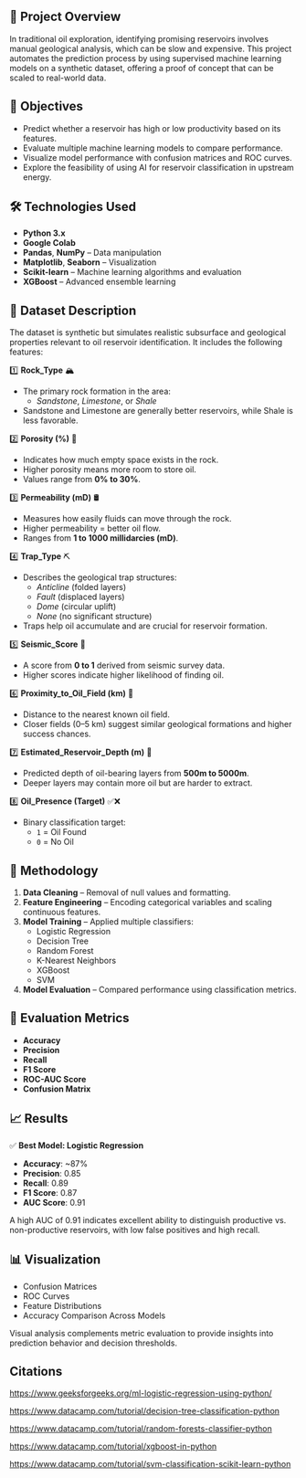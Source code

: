 ## 📌 Project Overview

In traditional oil exploration, identifying promising reservoirs involves manual geological analysis, which can be slow and expensive. This project automates the prediction process by using supervised machine learning models on a synthetic dataset, offering a proof of concept that can be scaled to real-world data.

## 🎯 Objectives

- Predict whether a reservoir has high or low productivity based on its features.
- Evaluate multiple machine learning models to compare performance.
- Visualize model performance with confusion matrices and ROC curves.
- Explore the feasibility of using AI for reservoir classification in upstream energy.

## 🛠️ Technologies Used

- **Python 3.x**
- **Google Colab**
- **Pandas**, **NumPy** – Data manipulation
- **Matplotlib**, **Seaborn** – Visualization
- **Scikit-learn** – Machine learning algorithms and evaluation
- **XGBoost** – Advanced ensemble learning

## 🧾 Dataset Description

The dataset is synthetic but simulates realistic subsurface and geological properties relevant to oil reservoir identification. It includes the following features:

1️⃣ **Rock_Type** 🏔️  
   - The primary rock formation in the area:  
     - *Sandstone*, *Limestone*, or *Shale*  
   - Sandstone and Limestone are generally better reservoirs, while Shale is less favorable.

2️⃣ **Porosity (%)** 🌊  
   - Indicates how much empty space exists in the rock.  
   - Higher porosity means more room to store oil.  
   - Values range from **0% to 30%**.

3️⃣ **Permeability (mD)** 🛢️  
   - Measures how easily fluids can move through the rock.  
   - Higher permeability = better oil flow.  
   - Ranges from **1 to 1000 millidarcies (mD)**.

4️⃣ **Trap_Type** ⛏️  
   - Describes the geological trap structures:
     - *Anticline* (folded layers)  
     - *Fault* (displaced layers)  
     - *Dome* (circular uplift)  
     - *None* (no significant structure)  
   - Traps help oil accumulate and are crucial for reservoir formation.

5️⃣ **Seismic_Score** 🎵  
   - A score from **0 to 1** derived from seismic survey data.  
   - Higher scores indicate higher likelihood of finding oil.

6️⃣ **Proximity_to_Oil_Field (km)** 📍  
   - Distance to the nearest known oil field.  
   - Closer fields (0–5 km) suggest similar geological formations and higher success chances.

7️⃣ **Estimated_Reservoir_Depth (m)** 🔎  
   - Predicted depth of oil-bearing layers from **500m to 5000m**.  
   - Deeper layers may contain more oil but are harder to extract.

8️⃣ **Oil_Presence (Target)** ✅❌  
   - Binary classification target:
     - `1` = Oil Found  
     - `0` = No Oil

## 🧠 Methodology

1. **Data Cleaning** – Removal of null values and formatting.
2. **Feature Engineering** – Encoding categorical variables and scaling continuous features.
3. **Model Training** – Applied multiple classifiers:
   - Logistic Regression
   - Decision Tree
   - Random Forest
   - K-Nearest Neighbors
   - XGBoost
   - SVM
4. **Model Evaluation** – Compared performance using classification metrics.

## 📏 Evaluation Metrics

- **Accuracy**
- **Precision**
- **Recall**
- **F1 Score**
- **ROC-AUC Score**
- **Confusion Matrix**

## 📈 Results

✅ **Best Model: Logistic Regression**

- **Accuracy**: ~87%
- **Precision**: 0.85
- **Recall**: 0.89
- **F1 Score**: 0.87
- **AUC Score**: 0.91

A high AUC of 0.91 indicates excellent ability to distinguish productive vs. non-productive reservoirs, with low false positives and high recall.

## 📊 Visualization

- Confusion Matrices
- ROC Curves
- Feature Distributions
- Accuracy Comparison Across Models

Visual analysis complements metric evaluation to provide insights into prediction behavior and decision thresholds.

## Citations

https://www.geeksforgeeks.org/ml-logistic-regression-using-python/

https://www.datacamp.com/tutorial/decision-tree-classification-python

https://www.datacamp.com/tutorial/random-forests-classifier-python

https://www.datacamp.com/tutorial/xgboost-in-python

https://www.datacamp.com/tutorial/svm-classification-scikit-learn-python


